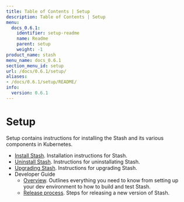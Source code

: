 ```yaml
---
title: Table of Contents | Setup
description: Table of Contents | Setup
menu:
  docs_0.6.1:
    identifier: setup-readme
    name: Readme
    parent: setup
    weight: -1
product_name: stash
menu_name: docs_0.6.1
section_menu_id: setup
url: /docs/0.6.1/setup/
aliases:
- /docs/0.6.1/setup/README/
info:
  version: 0.6.1
---
```


# Setup

Setup contains instructions for installing the Stash and its various components in Kubernetes.

- [Install Stash](/docs/0.6.1/setup/install). Installation instructions for Stash.
- [Uninstall Stash](/docs/0.6.1/setup/uninstall). Instructions for uninstallating Stash.
- [Upgrading Stash](/docs/0.6.1/setup/upgrade). Instructions for upgrading Stash.
- Developer Guide
  - [Overview](/docs/0.6.1/setup/developer-guide/overview). Outlines everything you need to know from setting up your dev environment to how to build and test Stash.
  - [Release process](/docs/0.6.1/setup/developer-guide/release). Steps for releasing a new version of Stash.
